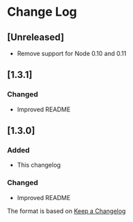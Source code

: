 # Change Log

## [Unreleased]
- Remove support for Node 0.10 and 0.11

## [1.3.1]
### Changed
- Improved README

## [1.3.0]
### Added
- This changelog

### Changed
- Improved README

The format is based on [Keep a Changelog](http://keepachangelog.com/)
